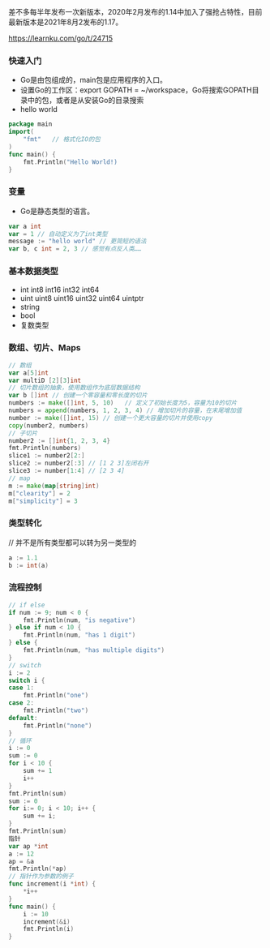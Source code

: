 差不多每半年发布一次新版本，2020年2月发布的1.14中加入了强抢占特性，目前最新版本是2021年8月2发布的1.17。

https://learnku.com/go/t/24715

### 快速入门
- Go是由包组成的，main包是应用程序的入口。
- 设置Go的工作区：export GOPATH = ~/workspace，Go将搜索GOPATH目录中的包，或者是从安装Go的目录搜索
- hello world
```Go
package main
import(
    "fmt"   // 格式化IO的包
)
func main() {
    fmt.Println("Hello World!)
}
```
### 变量
- Go是静态类型的语言。
```Go
var a int
var = 1 // 自动定义为了int类型
message := "hello world" // 更简短的语法
var b, c int = 2, 3 // 感觉有点反人类……
```
### 基本数据类型
- int int8 int16 int32 int64
- uint uint8 uint16 uint32 uint64 uintptr
- string
- bool
- 复数类型
### 数组、切片、Maps
```Go
// 数组
var a[5]int
var multiD [2][3]int
// 切片数组的抽象，使用数组作为底层数据结构
var b []int // 创建一个零容量和零长度的切片
numbers := make([]int, 5, 10)   // 定义了初始长度为5，容量为10的切片
numbers = append(numbers, 1, 2, 3, 4) // 增加切片的容量，在末尾增加值
number := make([]int, 15) // 创建一个更大容量的切片并使用copy
copy(number2, numbers) 
// 子切片
number2 := []int{1, 2, 3, 4}
fmt.Println(numbers)
slice1 := number2[2:]
slice2 := number2[:3] // [1 2 3]左闭右开
slice3 := number[1:4] // [2 3 4]
// map
m := make(map[string]int)
m["clearity"] = 2
m["simplicity"] = 3
```
### 类型转化
// 并不是所有类型都可以转为另一类型的
```Go
a := 1.1
b := int(a)
```
### 流程控制
```Go
// if else
if num := 9; num < 0 {
    fmt.Println(num, "is negative")
} else if num < 10 {
    fmt.Println(num, "has 1 digit")
} else {
    fmt.Println(num, "has multiple digits")
}
// switch
i := 2
switch i {
case 1:
    fmt.Println("one")
case 2:
    fmt.Println("two")
default:
    fmt.Println("none")    
}
// 循环
i := 0
sum := 0
for i < 10 {
    sum += 1
    i++
}
fmt.Println(sum)
sum := 0
for i:= 0; i < 10; i++ {
    sum += i;
}
fmt.Println(sum)
指针
var ap *int
a := 12
ap = &a
fmt.Println(*ap)
// 指针作为参数的例子
func increment(i *int) {
    *i++
}
func main() {
    i := 10
    increment(&i)
    fmt.Println(i)
}
```